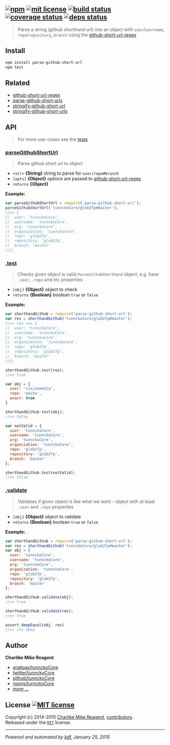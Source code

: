 ## [![npm][npmjs-img]][npmjs-url] [![mit license][license-img]][license-url] [![build status][travis-img]][travis-url] [![coverage status][coveralls-img]][coveralls-url] [![deps status][daviddm-img]][daviddm-url]

> Parse a string (github shorthand url) into an object with `user`/`username`, `repo`/`repository`, `branch` using the [github-short-url-regex][github-short-url-regex]

## Install
```bash
npm install parse-github-short-url
npm test
```

## Related
- [github-short-url-regex][github-short-url-regex]
- [parse-github-short-urls][parse-github-short-urls]
- [stringify-github-short-url][stringify-github-short-url]
- [stringify-github-short-urls][stringify-github-short-urls]


## API
> For more use-cases see the [tests](./test.js)

### [parseGithubShortUrl](./index.js#L44)
> Parse github short url to object

- `<str>` **{String}** string to parse for `user/repo#branch`  
- `[opts]` **{Object}** options are passed to [github-short-url-regex][github-short-url-regex]  
- `returns` **{Object}**  

**Example:**

```js
var parseGithubShortUrl = require('parse-github-short-url');
parseGithubShortUrl('tunnckoCore/glob2fp#master');
//=> {
//  user: 'tunnckoCore',
//  username: 'tunnckoCore',
//  org: 'tunnckoCore',
//  organization: 'tunnckoCore',
//  repo: 'glob2fp',
//  repository: 'glob2fp',
//  branch: 'master'
//};
```

### [.test](./index.js#L114)
> Checks given object is valid `ParseGithubShorthand` object, e.g. have `.user`, `.repo` and etc properties

- `[obj]` **{Object}** object to check  
- `returns` **{Boolean}** boolean `true` or `false`  

**Example:**

```js
var shorthandGithub = require('parse-github-short-url');
var res = shorthandGithub('tunnckoCore/glob2fp#master');
//=> res === {
//  user: 'tunnckoCore',
//  username: 'tunnckoCore',
//  org: 'tunnckoCore',
//  organization: 'tunnckoCore',
//  repo: 'glob2fp',
//  repository: 'glob2fp',
//  branch: 'master'
//};

shorthandGithub.test(res);
//=> true

var obj = {
  user: 'visionmedia',
  repo: 'mocha',
  exact: true
}

shorthandGithub.test(obj);
//=> false

var notValid = {
  user: 'tunnckoCore',
  username: 'tunnckoCore',
  org: 'tunnckoCore',
  organization: 'tunnckoCore',
  repo: 'glob2fp',
  repository: 'glob2fp',
  branch: 'master'
};

shorthandGithub.test(notValid);
//=> false
```

### [.validate](./index.js#L155)
> Validates if given object is like what we want - object with
at least `.user` and `.repo` properties

- `[obj]` **{Object}** object to validate  
- `returns` **{Boolean}** boolean `true` or `false`  

**Example:**

```js
var shorthandGithub = require('parse-github-short-url');
var res = shorthandGithub('tunnckoCore/glob2fp#master');
var obj = {
  user: 'tunnckoCore',
  username: 'tunnckoCore',
  org: 'tunnckoCore',
  organization: 'tunnckoCore',
  repo: 'glob2fp',
  repository: 'glob2fp',
  branch: 'master'
};

shorthandGithub.validate(obj);
//=> true

shorthandGithub.validate(res);
//=> true

assert.deepEqual(obj, res)
//=> its okey
```


## Author
**Charlike Mike Reagent**
+ [gratipay/tunnckoCore][author-gratipay]
+ [twitter/tunnckoCore][author-twitter]
+ [github/tunnckoCore][author-github]
+ [npmjs/tunnckoCore][author-npmjs]
+ [more ...][contrib-more]


## License [![MIT license][license-img]][license-url]
Copyright (c) 2014-2015 [Charlike Mike Reagent][contrib-more], [contributors][contrib-graf].  
Released under the [`MIT`][license-url] license.


[npmjs-url]: http://npm.im/parse-github-short-url
[npmjs-img]: https://img.shields.io/npm/v/parse-github-short-url.svg?style=flat&label=parse-github-short-url

[coveralls-url]: https://coveralls.io/r/tunnckoCore/parse-github-short-url?branch=master
[coveralls-img]: https://img.shields.io/coveralls/tunnckoCore/parse-github-short-url.svg?style=flat

[license-url]: https://github.com/tunnckoCore/parse-github-short-url/blob/master/license.md
[license-img]: https://img.shields.io/badge/license-MIT-blue.svg?style=flat

[travis-url]: https://travis-ci.org/tunnckoCore/parse-github-short-url
[travis-img]: https://img.shields.io/travis/tunnckoCore/parse-github-short-url.svg?style=flat

[daviddm-url]: https://david-dm.org/tunnckoCore/parse-github-short-url
[daviddm-img]: https://img.shields.io/david/tunnckoCore/parse-github-short-url.svg?style=flat

[author-gratipay]: https://gratipay.com/tunnckoCore
[author-twitter]: https://twitter.com/tunnckoCore
[author-github]: https://github.com/tunnckoCore
[author-npmjs]: https://npmjs.org/~tunnckocore

[contrib-more]: http://j.mp/1stW47C
[contrib-graf]: https://github.com/tunnckoCore/parse-github-short-url/graphs/contributors

***

_Powered and automated by [kdf](https://github.com/tunnckoCore), January 25, 2015_

[github-short-url-regex]: https://github.com/regexps/github-short-url-regex
[parse-github-short-url]: https://github.com/tunnckoCore/parse-github-short-url
[parse-github-short-urls]: https://github.com/tunnckoCore/parse-github-short-urls
[stringify-github-short-url]: https://github.com/tunnckoCore/stringify-github-short-url
[stringify-github-short-urls]: https://github.com/tunnckoCore/stringify-github-short-urls
